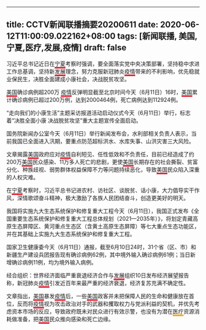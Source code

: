 
---
title: CCTV新闻联播摘要20200611
date: 2020-06-12T11:00:09.022162+08:00
tags: [新闻联播, 美国,宁夏,医疗,发展,疫情]
draft: false
---
习近平总书记近日在<span style="border-bottom:4px solid #E32636;">宁夏</span>考察时强调，要全面落实党中央决策部署，坚持稳中求进工作总基调，坚持新<span style="border-bottom:4px solid #E32636;">发展</span>理念，努力克服新冠肺炎<span style="border-bottom:4px solid #E32636;">疫情</span>带来的不利影响，优先稳就业保民生，决胜全面建成小康社会，决战脱贫攻坚。

<span style="border-bottom:4px solid #E32636;">美国</span>确诊病例超200万 <span style="border-bottom:4px solid #E32636;">疫情</span>反弹明显截至北京时间今天（6月11日）16时，<span style="border-bottom:4px solid #E32636;">美国</span>累计确诊病例已超过200万例，达到2000464例，死亡病例达到112924例。

“走向我们的小康生活”主题采访报道活动启动仪式今天（6月11日）举行，标志着“决胜全面小康 决战脱贫攻坚”重大主题宣传全面启动。

国务院新闻办公室今天（6月11日）举行新闻发布会，水利部相关负责人表示，当前我国已全面进入汛期，要重点防范超标洪水、水库失事、山洪灾害三大风险。

文章揭露<span style="border-bottom:4px solid #E32636;">美国</span>政府应对<span style="border-bottom:4px solid #E32636;">疫情</span>自利短见、任性低效和不负责任，目前已经造成了约200万<span style="border-bottom:4px solid #E32636;">美国</span>民众感染、11万多人死亡的悲剧，更使<span style="border-bottom:4px solid #E32636;">美国</span>长期存在的社会撕裂、贫富分化、种族歧视、弱势群体权益保障不力等问题持续恶化，导致<span style="border-bottom:4px solid #E32636;">美国</span>民众陷入深重的人权灾难。

在<span style="border-bottom:4px solid #E32636;">宁夏</span>考察时，习近平总书记进农村、访社区、谈脱贫、话小康，大力倡导实干作风，深情歌颂奋斗精神，极大激励了各族人民团结奋斗，创造更美好的明天。

我国将实施九大生态系统保护和修复重大工程今天（6月11日），我国正式发布《全国重要生态系统保护和修复重大工程总体规划（2021—2035年）》，将划定青藏高原生态屏障区、黄河重点生态区（含黄土高原生态屏障）等七大重点生态功能区，并在其基础上实施九大生态系统保护和修复重大工程。

国家卫生健康委今天（6月11日）通报，截至6月10日24时，31个省（区、市）和新疆生产建设兵团报告现有确诊病例62例，其中境外输入确诊病例61例；当日新增确诊病例11例，均为境外输入病例。

经合组织：世界经济面临严重衰退经济合作与<span style="border-bottom:4px solid #E32636;">发展</span>组织10日发布经济展望报告称，新冠肺炎<span style="border-bottom:4px solid #E32636;">疫情</span>引发近百年来最严重的经济衰退，经济复苏充满不确定性。

文章指出，<span style="border-bottom:4px solid #E32636;">美国</span>暴发<span style="border-bottom:4px solid #E32636;">疫情</span>后，一些<span style="border-bottom:4px solid #E32636;">美国</span>政客并未把保障人民的生命和健康放在首位，反而将<span style="border-bottom:4px solid #E32636;">疫情</span>视为攻击政治对手的武器和攫取权力与党派利益的契机，并优先考虑资本市场的反应，导致政府既未对民众进行有效示警，也没有为潜在<span style="border-bottom:4px solid orange;">医疗</span>资源消耗做准备，把<span style="border-bottom:4px solid #E32636;">美国</span>民众推向感染和死亡边缘。

